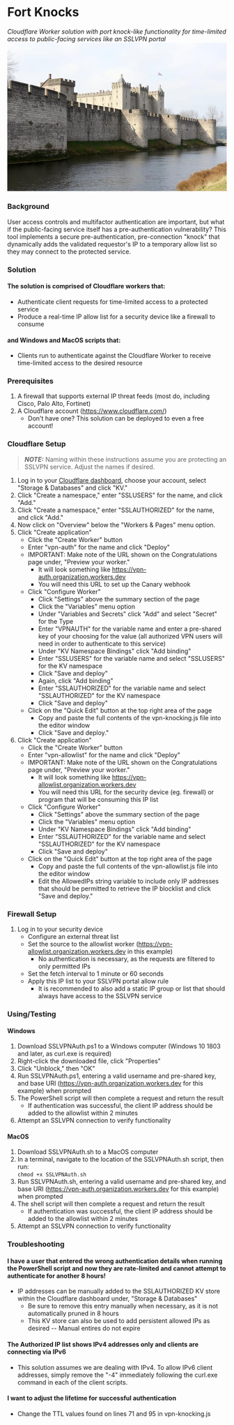 # Fort Knocks
_Cloudflare Worker solution with port knock-like functionality for time-limited access to public-facing services like an SSLVPN portal_  
![Fort Knocks Image](https://github.com/Xorlent/Fort-Knocks/blob/8010b189ad012e2c6d395550cf6041b73037c1d2/img/FortKnocks.jpeg)
### Background
User access controls and multifactor authentication are important, but what if the public-facing service itself has a pre-authentication vulnerability?  This tool implements a secure pre-authentication, pre-connection "knock" that dynamically adds the validated requestor's IP to a temporary allow list so they may connect to the protected service.
### Solution
#### The solution is comprised of Cloudflare workers that:
  - Authenticate client requests for time-limited access to a protected service  
  - Produce a real-time IP allow list for a security device like a firewall to consume  
#### and Windows and MacOS scripts that:
  - Clients run to authenticate against the Cloudflare Worker to receive time-limited access to the desired resource  
### Prerequisites
1. A firewall that supports external IP threat feeds (most do, including Cisco, Palo Alto, Fortinet)
2. A Cloudflare account (https://www.cloudflare.com/)
   - Don't have one?  This solution can be deployed to even a free account!
### Cloudflare Setup
> **_NOTE:_**  Naming within these instructions assume you are protecting an SSLVPN service.  Adjust the names if desired.
1. Log in to your [Cloudflare dashboard](https://dash.cloudflare.com), choose your account, select "Storage & Databases" and click "KV."  
2. Click "Create a namespace," enter "SSLUSERS" for the name, and click "Add."  
3. Click "Create a namespace," enter "SSLAUTHORIZED" for the name, and click "Add."  
4. Now click on "Overview" below the "Workers & Pages" menu option.  
5. Click "Create application"  
    - Click the "Create Worker" button  
    - Enter "vpn-auth" for the name and click "Deploy"  
    - IMPORTANT: Make note of the URL shown on the Congratulations page under, "Preview your worker."  
      - It will look something like https://vpn-auth.organization.workers.dev  
      - You will need this URL to set up the Canary webhook  
    - Click "Configure Worker"  
      - Click "Settings" above the summary section of the page  
      - Click the "Variables" menu option  
      - Under "Variables and Secrets" click "Add" and select "Secret" for the Type  
      - Enter "VPNAUTH" for the variable name and enter a pre-shared key of your choosing for the value (all authorized VPN users will need in order to authenticate to this service)  
      - Under "KV Namespace Bindings" click "Add binding"  
      - Enter "SSLUSERS" for the variable name and select "SSLUSERS" for the KV namespace  
      - Click "Save and deploy"  
      - Again, click "Add binding"  
      - Enter "SSLAUTHORIZED" for the variable name and select "SSLAUTHORIZED" for the KV namespace  
      - Click "Save and deploy"  
    - Click on the "Quick Edit" button at the top right area of the page  
      - Copy and paste the full contents of the vpn-knocking.js file into the editor window  
      - Click "Save and deploy."  
6. Click "Create application"  
    - Click the "Create Worker" button  
    - Enter "vpn-allowlist" for the name and click "Deploy"
    - IMPORTANT: Make note of the URL shown on the Congratulations page under, "Preview your worker."  
      - It will look something like https://vpn-allowlist.organization.workers.dev  
      - You will need this URL for the security device (eg. firewall) or program that will be consuming this IP list  
    - Click "Configure Worker"  
      - Click "Settings" above the summary section of the page  
      - Click the "Variables" menu option  
      - Under "KV Namespace Bindings" click "Add binding"  
      - Enter "SSLAUTHORIZED" for the variable name and select "SSLAUTHORIZED" for the KV namespace  
      - Click "Save and deploy"  
   - Click on the "Quick Edit" button at the top right area of the page  
     - Copy and paste the full contents of the vpn-allowlist.js file into the editor window
     - Edit the AllowedIPs string variable to include only IP addresses that should be permitted to retrieve the IP blocklist and click "Save and deploy."
### Firewall Setup
1. Log in to your security device  
    - Configure an external threat list  
    - Set the source to the allowlist worker (https://vpn-allowlist.organization.workers.dev in this example)
      - No authentication is necessary, as the requests are filtered to only permitted IPs
    - Set the fetch interval to 1 minute or 60 seconds
    - Apply this IP list to your SSLVPN portal allow rule
      - It is recommended to also add a static IP group or list that should always have access to the SSLVPN service
### Using/Testing
#### Windows
1. Download SSLVPNAuth.ps1 to a Windows computer (Windows 10 1803 and later, as curl.exe is required)
2. Right-click the downloaded file, click "Properties"
3. Click "Unblock," then "OK"
4. Run SSLVPNAuth.ps1, entering a valid username and pre-shared key, and base URI (https://vpn-auth.organization.workers.dev for this example) when prompted
5. The PowerShell script will then complete a request and return the result
   - If authentication was successful, the client IP address should be added to the allowlist within 2 minutes
6. Attempt an SSLVPN connection to verify functionality
#### MacOS
1. Download SSLVPNAuth.sh to a MacOS computer
2. In a terminal, navigate to the location of the SSLVPNAuth.sh script, then run:  
   ```chmod +x SSLVPNAuth.sh```
4. Run SSLVPNAuth.sh, entering a valid username and pre-shared key, and base URI (https://vpn-auth.organization.workers.dev for this example) when prompted
5. The shell script will then complete a request and return the result
   - If authentication was successful, the client IP address should be added to the allowlist within 2 minutes
6. Attempt an SSLVPN connection to verify functionality

### Troubleshooting
#### I have a user that entered the wrong authentication details when running the PowerShell script and now they are rate-limited and cannot attempt to authenticate for another 8 hours!
- IP addresses can be manually added to the SSLAUTHORIZED KV store within the Cloudflare dashboard under, "Storage & Databases"
  - Be sure to remove this entry manually when necessary, as it is not automatically pruned in 8 hours  
  - This KV store can also be used to add persistent allowed IPs as desired -- Manual entires do not expire
#### The Authorized IP list shows IPv4 addresses only and clients are connecting via IPv6
- This solution assumes we are dealing with IPv4.  To allow IPv6 client addresses, simply remove the "-4" immediately following the curl.exe command in each of the client scripts.
#### I want to adjust the lifetime for successful authentication
- Change the TTL values found on lines 71 and 95 in vpn-knocking.js  
